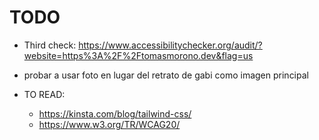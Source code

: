 # TODO
- Third check: https://www.accessibilitychecker.org/audit/?website=https%3A%2F%2Ftomasmorono.dev&flag=us
- probar a usar foto en lugar del retrato de gabi como imagen principal

- TO READ:
  - https://kinsta.com/blog/tailwind-css/
  - https://www.w3.org/TR/WCAG20/